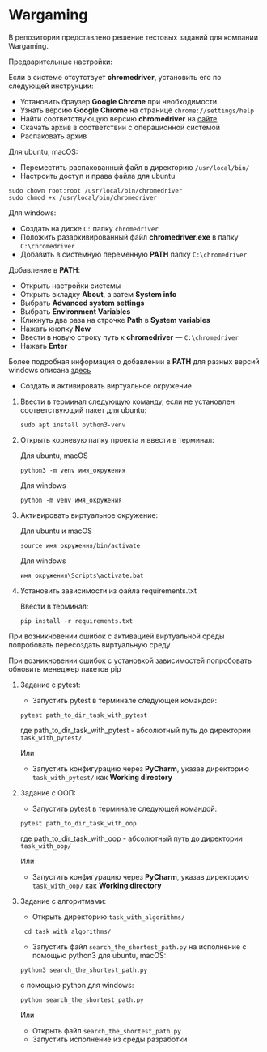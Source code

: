 # Wargaming
В репозитории представлено решение тестовых заданий для компании Wargaming.

Предварительные настройки:

Если в системе отсутствует **chromedriver**, установить его по следующей инструкции:

- Установить браузер **Google Chrome** при необходимости
- Узнать версию **Google Chrome** на странице `chrome://settings/help`
- Найти соответствующую версию **chromedriver** на [сайте](https://sites.google.com/chromium.org/driver/downloads)
- Скачать архив в соответствии с операционной системой
- Распаковать архив

Для ubuntu, macOS:

- Переместить распакованный файл в директорию `/usr/local/bin/`
- Настроить доступ и права файла для ubuntu
```
sudo chown root:root /usr/local/bin/chromedriver
sudo chmod +x /usr/local/bin/chromedriver
```


Для windows:
- Создать на диске `C:` папку `chromedriver`
- Положить разархивированный файл **chromedriver.exe** в папку `C:\chromedriver`
- Добавить в системную переменную **PATH** папку `C:\chromedriver`

Добавление в **PATH**:
- Открыть настройки системы
- Открыть вкладку **About**, а затем **System info**
- Выбрать **Advanced system settings**
- Выбрать **Environment Variables**
- Кликнуть два раза на строчке **Path** в **System variables**
- Нажать кнопку **New**
- Ввести в новую строку путь к **chromedriver** — `C:\chromedriver`
- Нажать **Enter**

Более подробная информация о добавлении в **PATH** для разных версий windows описана
[здесь](https://www.computerhope.com/issues/ch000549.htm)

- Создать и активировать виртуальное окружение

1. Ввести в терминал следующую команду, если не установлен соответствующий пакет для ubuntu:
   ``` 
   sudo apt install python3-venv
   ```
2. Открыть корневую папку проекта и ввести в терминал:

   Для ubuntu, macOS
   ```
   python3 -m venv имя_окружения
   ```
   Для windows
   ```
   python -m venv имя_окружения
   ```
   
3. Активировать виртуальное окружение:

   Для ubuntu и macOS

   ```
   source имя_окружения/bin/activate
   ```
   Для windows
   ```
   имя_окружения\Scripts\activate.bat
   ```
4. Установить зависимости из файла requirements.txt

   Ввести в терминал:
   ```
   pip install -r requirements.txt
   ```

При возникновении ошибок с активацией виртуальной среды попробовать пересоздать виртуальную среду

При возникновении ошибок с установкой зависимостей попробовать обновить менеджер пакетов pip

1. Задание с pytest:

   - Запустить pytest в терминале следующей командой:
    ```
    pytest path_to_dir_task_with_pytest
    ```
    где path_to_dir_task_with_pytest - абсолютный путь до директории `task_with_pytest/`

    Или 

   - Запустить конфигурацию через **PyCharm**, указав директорию `task_with_pytest/` как **Working directory**

2. Задание с ООП:

   - Запустить pytest в терминале следующей командой:
    ```
    pytest path_to_dir_task_with_oop
    ```
    где path_to_dir_task_with_oop - абсолютный путь до директории `task_with_oop/`

    Или 

   - Запустить конфигурацию через **PyCharm**, указав директорию `task_with_oop/` как **Working directory**

3. Задание с алгоритмами:
   - Открыть директорию `task_with_algorithms/`
   ```
    cd task_with_algorithms/
    ```
   - Запустить файл `search_the_shortest_path.py` на исполнение с помощью python3 для ubuntu, macOS:

    ```
    python3 search_the_shortest_path.py
    ```
   с помощью python для windows:
    ```
    python search_the_shortest_path.py
    ```

    Или

   - Открыть файл  `search_the_shortest_path.py`
   - Запустить исполнение из среды разработки
